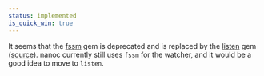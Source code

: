 ```yaml
--- 
status: implemented
is_quick_win: true
--- 
```


It seems that the [fssm](http://rubygems.org/gems/fssm) gem is deprecated and is replaced by the [listen](http://rubygems.org/gems/listen) gem ([source](https://github.com/nex3/sass/issues/351)). nanoc currently still uses `fssm` for the watcher, and it would be a good idea to move to `listen`.
